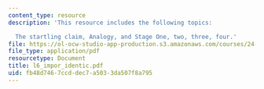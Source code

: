 ```yaml
---
content_type: resource
description: 'This resource includes the following topics:

  The startling claim, Analogy, and Stage One, two, three, four.'
file: https://ol-ocw-studio-app-production.s3.amazonaws.com/courses/24-03-relativism-reason-and-reality-spring-2005/fb48d7467ccddec7a5033da507f8a795_l6_impor_identic.pdf
file_type: application/pdf
resourcetype: Document
title: l6_impor_identic.pdf
uid: fb48d746-7ccd-dec7-a503-3da507f8a795
---
```

